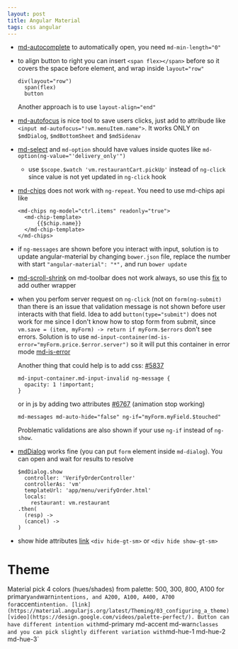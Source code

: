 ```yaml
---
layout: post
title: Angular Material
tags: css angular
---
```


* [md-autocomplete](https://material.angularjs.org/latest/demo/autocomplete) to
  automatically open, you need `md-min-length="0"`
* to align button to right you can insert `<span flex></span>` before so it
  covers the space before element, and wrap inside `layout="row"`

  ~~~
  div(layout="row")
    span(flex)
    button
  ~~~

  Another approach is to use `layout-align="end"`

* [md-autofocus](https://material.angularjs.org/1.0.4/api/directive/mdAutofocus)
  is nice tool to save users clicks, just add to attribude like `<input
  md-autofocus="!vm.menuItem.name">`. It works ONLY on `$mdDialog`,
  `$mdBottomSheet` and `$mdSidenav`

* [md-select](https://material.angularjs.org/latest/api/directive/mdSelect) and
  `md-option` should have values inside quotes like
  `md-option(ng-value="'delivery_only'")`

  * use `$scope.$watch 'vm.restaurantCart.pickUp'` instead of `ng-click` since
    value is not yet updated in `ng-click` hook

* [md-chips](https://github.com/angular/material/issues/2829) does not work with
  `ng-repeat`. You need to use md-chips api like

  ~~~
  <md-chips ng-model="ctrl.items" readonly="true">
    <md-chip-template>
        {{$chip.name}}
    </md-chip-template>
  </md-chips>
  ~~~

* if `ng-messages` are shown before you interact with input, solution is to
  update angular-material by changing
  `bower.json` file, replace the number with start `"angular-material": "*",`
  and run `bower update`

* [md-scroll-shrink](https://material.angularjs.org/latest/api/directive/mdToolbar)
  on md-toolbar does not work always, so use this
  [fix](http://codepen.io/mikkokam/pen/PqpZoN) to add outher wrapper

* when you perfom server request on `ng-click` (not on `form(ng-submit)` than
  there is an issue that validation message is not shown before user interacts
  with that field.
  Idea to add `button(type="submit")` does not work for me since I don't
  know how to stop form from submit, since `vm.save = (item, myForm) -> return
  if myForm.$errors` don't see errors.
  Solution is to use
  `md-input-container(md-is-error="myForm.price.$error.server")` so it will put
  this container in error mode
  [md-is-error](https://material.angularjs.org/latest/api/directive/mdInputContainer)

  Another thing that could help is to add css:
  [#5837](https://github.com/angular/material/issues/5837)

  ~~~
  md-input-container.md-input-invalid ng-message {
    opacity: 1 !important;
  }
  ~~~

  or in js by adding two attributes
  [#6767](https://github.com/angular/material/issues/6767) (animation stop working)

  ~~~
  md-messages md-auto-hide="false" ng-if="myForm.myField.$touched"
  ~~~

  Problematic validations are also shown if your use `ng-if` instead of
  `ng-show`.

* [mdDialog](https://material.angularjs.org/latest/api/directive/mdDialog) works
  fine (you can put `form` element inside `md-dialog`). You can open and wait
  for results to resolve

  ~~~
  $mdDialog.show
    controller: 'VerifyOrderController'
    controllerAs: 'vm'
    templateUrl: 'app/menu/verifyOrder.html'
    locals:
      restaurant: vm.restaurant
  .then(
    (resp) ->
    (cancel) ->
  )
  ~~~

* show hide attributes
  [link](https://material.angularjs.org/latest/layout/options) `<div
  hide-gt-sm>` or `<div hide show-gt-sm>`

# Theme

Material pick 4 colors (hues/shades) from palette: 500, 300, 800, A100 for
primary` and `warn` intentions, and A200, A100, A400, A700 for `accent`
intention.
[link](https://material.angularjs.org/latest/Theming/03_configuring_a_theme)
[video](https://design.google.com/videos/palette-perfect/).
Button can have different intention with `md-primary md-accent md-warn` classes
and you can pick slightly different variation with `md-hue-1 md-hue-2 md-hue-3`
